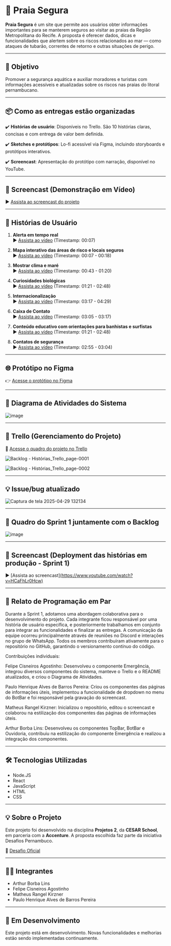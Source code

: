 # 🦈 Praia Segura

**Praia Segura** é um site que permite aos usuários obter informações importantes para se manterem seguros ao visitar as praias da Região Metropolitana do Recife. A proposta é oferecer dados, dicas e funcionalidades que alertem sobre os riscos relacionados ao mar — como ataques de tubarão, correntes de retorno e outras situações de perigo.

---

## 📍 Objetivo

Promover a segurança aquática e auxiliar moradores e turistas com informações acessíveis e atualizadas sobre os riscos nas praias do litoral pernambucano.

---

## 📦 Como as entregas estão organizadas

✔️ **Histórias de usuário**: Disponíveis no Trello. São 10 histórias claras, concisas e com entrega de valor bem definida.

✔️ **Sketches e protótipos**: Lo-fi acessível via Figma, incluindo storyboards e protótipos interativos.

✔️ **Screencast**: Apresentação do protótipo com narração, disponível no YouTube.

---

## 🎥 Screencast (Demonstração em Vídeo)

▶️ [Assista ao screencast do projeto](https://www.youtube.com/watch?v=HCaFhLr0Hcw)

---

## 📌 Histórias de Usuário

1. **Alerta em tempo real**  
   ▶️ [Assista ao vídeo](https://youtu.be/HCaFhLr0Hcw?t=7) (Timestamp: 00:07)

2. **Mapa interativo das áreas de risco e locais seguros**  
   ▶️ [Assista ao vídeo](https://youtu.be/HCaFhLr0Hcw?t=19) (Timestamp: 00:07 - 00:18)

3. **Mostrar clima e maré**  
   ▶️ [Assista ao vídeo](https://youtu.be/HCaFhLr0Hcw?t=42) (Timestamp: 00:43 - 01:20)

4. **Curiosidades biológicas**  
   ▶️ [Assista ao vídeo](https://youtu.be/HCaFhLr0Hcw?t=80) (Timestamp: 01:21 - 02:48)

5. **Internacionalização**  
   ▶️ [Assista ao vídeo](https://youtu.be/HCaFhLr0Hcw?t=197) (Timestamp: 03:17 - 04:29)

6. **Caixa de Contato**  
   ▶️ [Assista ao vídeo](https://youtu.be/HCaFhLr0Hcw?t=185) (Timestamp: 03:05 - 03:17)

7. **Conteúdo educativo com orientações para banhistas e surfistas**  
   ▶️ [Assista ao vídeo](https://youtu.be/HCaFhLr0Hcw?t=80) (Timestamp: 01:21 - 02:48)

8. **Contatos de segurança**  
   ▶️ [Assista ao vídeo](https://youtu.be/HCaFhLr0Hcw?t=174) (Timestamp: 02:55 - 03:04)

---

## 🌐 Protótipo no Figma

👉 [Acesse o protótipo no Figma](https://www.figma.com/proto/EztVZ0w80U3OIrUXpUUiKK/Projeto-2---Praia-Segura?node-id=2-2&t=ftwPqhAvSG0aGmjN-4&scaling=scale-down-width&content-scaling=fixed)

---

## 📝 Diagrama de Atividades do Sistema

 ![image](https://github.com/user-attachments/assets/d0ab5bec-f8aa-4b86-8075-db22196716ef)


---

## 📌 Trello (Gerenciamento do Projeto)

👥 [Acesse o quadro do projeto no Trello](https://trello.com/invite/b/67dac7fd71b63e395f572597/ATTIa971d5be553cda1c5b3f50f0d6edf20105D32FA7/projeto-2)

![Backlog - Histórias_Trello_page-0001](https://github.com/user-attachments/assets/58fe73a5-1601-4100-9d9c-45257bdf0271)

![Backlog - Histórias_Trello_page-0002](https://github.com/user-attachments/assets/34b55806-6a88-4b69-8636-e19bbac93862)

---

## 💡 Issue/bug atualizado

 ![Captura de tela 2025-04-29 132134](https://github.com/user-attachments/assets/c3308ac9-c74c-43c3-ba0d-9572b7dab712)

---

## 📌 Quadro do Sprint 1 juntamente com o Backlog

![image](https://github.com/user-attachments/assets/308027e9-5e8d-4174-878d-3d85e33cce8e)



---

## 🎥 Screencast (Deployment das histórias em produção - Sprint 1)

▶️ [Assista ao screencast][(https://www.youtube.com/watch?v=HCaFhLr0Hcw)](https://youtu.be/Dc1PF9GF2cI)

---

## 🤝 Relato de Programação em Par
Durante a Sprint 1, adotamos uma abordagem colaborativa para o desenvolvimento do projeto. Cada integrante ficou responsável por uma história de usuário específica, e posteriormente trabalhamos em conjunto para integrar as funcionalidades e finalizar as entregas. A comunicação da equipe ocorreu principalmente através de reuniões no Discord e interações no grupo de WhatsApp. Todos os membros contribuíram ativamente para o repositório no GitHub, garantindo o versionamento contínuo do código.

Contribuições individuais:

Felipe Cisneiros Agostinho: Desenvolveu o componente Emergência, integrou diversos componentes do sistema, manteve o Trello e o README atualizados, e criou o Diagrama de Atividades.

Paulo Henrique Alves de Barros Pereira: Criou os componentes das páginas de informações úteis, implementou a funcionalidade de dropdown no menu do BotBar e foi responsável pela gravação do screencast.

Matheus Rangel Kirzner: Inicializou o repositório, editou o screencast e colaborou na estilização dos componentes das páginas de informações úteis.

Arthur Borba Lins: Desenvolveu os componentes TopBar, BotBar e Ouvidoria, contribuiu na estilização do componente Emergência e realizou a integração dos componentes.

---
## 🛠️ Tecnologias Utilizadas

- Node.JS  
- React  
- JavaScript  
- HTML  
- CSS  

---

## 💡 Sobre o Projeto

Este projeto foi desenvolvido na disciplina **Projetos 2**, da **CESAR School**, em parceria com a **Accenture**. A proposta escolhida faz parte da iniciativa Desafios Pernambuco.

📄 [Desafio Oficial](https://desafios.pe.gov.br/challenge?url=como-podemos-desenvolver-um-siteaplicativo-para-prevenir-incidentes-com-tubaroes-e-promover-a-seguranca-aquatica-nas-areas-costeiras-e-oceanicas-de-pernambuco)

---

## 👨‍💻 Integrantes

- Arthur Borba Lins  
- Felipe Cisneiros Agostinho  
- Matheus Rangel Kirzner  
- Paulo Henrique Alves de Barros Pereira  

---

## 🚧 Em Desenvolvimento

Este projeto está em desenvolvimento. Novas funcionalidades e melhorias estão sendo implementadas continuamente.
